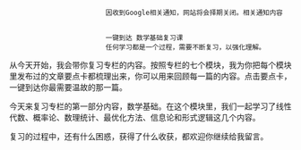 
                            
                            因收到Google相关通知，网站将会择期关闭。相关通知内容
                            
                            
                            一键到达 数学基础复习课
                            任何学习都是一个过程，需要不断复习，以强化理解。

从今天开始，我会带你复习专栏的内容。按照专栏的七个模块，我为你把每个模块里发布过的文章要点卡都梳理出来，你可以用来回顾每一篇的内容。点击要点卡，一键到达你最需要温故的那一篇。

今天来复习专栏的第一部分内容，数学基础。在这个模块里，我们一起学习了线性代数、概率论、数理统计、最优化方法、信息论和形式逻辑这几个内容。

复习的过程中，还有什么困惑，获得了什么收获，都欢迎你继续给我留言。















                        
                        
                            